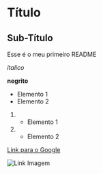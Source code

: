 # Título

## Sub-Título

Esse é o meu primeiro README

*italico*

**negrito**

 - Elemento 1
 - Elemento 2

 1) - Elemento 1
 2) - Elemento 2

 [Link para o Google](https://google.com)



 ![Link Imagem](https://media.dev.to/cdn-cgi/image/width=1000,height=420,fit=cover,gravity=auto,format=auto/https%3A%2F%2Fdev-to-uploads.s3.amazonaws.com%2Fuploads%2Farticles%2Ftd8ijurnjzzcn6lkdp96.jpeg)